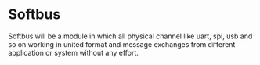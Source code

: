 # Softbus

Softbus will be a module in which all physical channel like uart, spi, usb and so on
working in united format and message exchanges from different application or system
without any effort.
